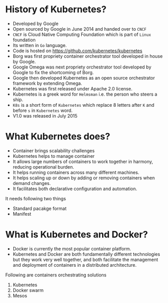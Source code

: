 # History of Kubernetes? 
- Developed by Google
- Open sourced by Google in June 2014 and handed over to `CNCF`
- `CNCF` is Cloud Native Computing Foundation which is part of `Linux` foundation
- Its written in `Go` language.
- Code is hosted on https://github.com/kubernetes/kubernetes
- Borg was first propriety container orchestrator tool developed in house by Google.
- Google Omega was next propriety orchestrator tool developed by Google to fix the shortcoming of Borg.
- Google then developed Kubernetes as an open source orchestrator framework by extending Omega.
- Kubernetes was first released under Apache 2.0 license.
- Kubernetes is a greek word for `Helmsman` i.e. the person who steers a ship.
- `K8s` is a short form of `Kubernetes` which replace 8 letters after `K` and before `s` in `Kubernetes` word.
- V1.0 was released in July 2015

# What Kubernetes does?
- Container brings scalability challenges
- Kubernetes helps to manage container
- It allows large numbers of containers to work together in harmony, reducing operational burden.
- It helps running containers across many different machines.
- It helps scaling up or down by adding or removing containers when demand changes.
- It facilitates both declarative configuration and automation.

It needs following two things
- Standard pacakge format
- Manifest 

# What is Kubernetes and Docker?
- Docker is currently the most popular container platform. 
- Kubernetes and Docker are both fundamentally different technologies but they work very well together, and both facilitate the management and deployment of containers in a distributed architecture.

Following are containers orchestrating solutions
1. Kubernetes
2. Docker swarm 
3. Mesos 
